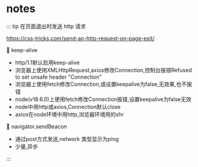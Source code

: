 # notes

::: tip 在页面退出时发送 http 请求

<https://css-tricks.com/send-an-http-request-on-page-exit/>

:tada: keep-alive

- http/1.1默认启用keep-alive
- 浏览器上使用XMLHttpRequest,axios修改Connection,控制台报错Refused to set unsafe header "Connection"
- 浏览器上使用fetch修改Connection,或设置keepalive为false,无效果,也不报错
- node(v18.6.0)上使用fetch修改Connection报错,设置keepalive为false无效
- node中用http或axios,Connection默认close
- axios在node环境中用http,浏览器环境用的xhr

:tada: navigator.sendBeacon

- 通过post方式发送,network 类型显示为ping
- 少量,异步

:::
